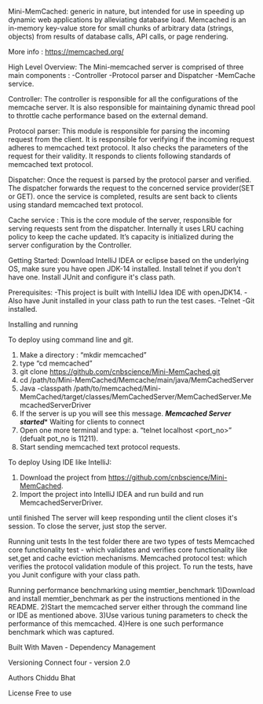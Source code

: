 Mini-MemCached:
generic in nature, but intended for use in speeding up dynamic web applications by 
alleviating database load. Memcached is an in-memory key-value store for small chunks of arbitrary 
data (strings, objects) from results of database calls, API calls, or page rendering.

More info : https://memcached.org/

High Level Overview:
The Mini-memcached server is comprised of three main components :
-Controller
-Protocol parser and Dispatcher
-MemCache service.

Controller: The controller is responsible for all the configurations of the memcache server. 
It is also responsible for maintaining dynamic thread pool to throttle cache performance based on the external demand.

Protocol parser: This module is responsible for parsing the incoming request from the client. 
It is responsible for verifying if the incoming request adheres to memcached text protocol. 
It also checks the parameters of the request for their validity. 
It responds to clients following standards of memcached text protocol.

Dispatcher: Once the request is parsed by the protocol parser and verified. The dispatcher forwards the request to 
the concerned service provider(SET or GET). once the service is completed, results are sent back to clients using 
standard memcached text protocol.

Cache service : This is the core module of the server, responsible for serving requests sent from the dispatcher. 
Internally it uses LRU caching policy to keep the cache updated. It’s capacity is initialized during the server 
configuration by the Controller.


Getting Started:
Download IntelliJ IDEA or eclipse based on the underlying OS, make sure you have
open JDK-14 installed. 
Install telnet if you don't have one.
Install JUnit and configure it's class path.

Prerequisites:
-This project is built with IntelliJ Idea IDE with openJDK14.
-Also have Junit installed in your class path to run the test cases.
-Telnet
-Git installed.

Installing and running 

To deploy using command line and git.

1. Make a directory : “mkdir memcached”
2. type “cd memcached”
3. git clone https://github.com/cnbscience/Mini-MemCached.git
4. cd /path/to/Mini-MemCached/Memcache/main/java/MemCachedServer
5. Java -classpath /path/to/memcached/Mini-MemCached/target/classes/MemCachedServer/MemCachedServer.MemcachedServerDriver
6. If the server is up you will see this message.
*************Memcached Server started************** 
      Waiting for clients to connect
7. Open one more terminal and type:
   a. “telnet localhost <port_no>” (defualt pot_no is 11211).
8. Start sending memcached text protocol requests.

To deploy Using IDE like IntelliJ:
1. Download the project from https://github.com/cnbscience/Mini-MemCached.
2. Import the project into IntelliJ IDEA and run build and run MemcachedServerDriver.
  

until finished
The server will keep responding until the client closes it's session. To close the server, 
just stop the server.

Running unit tests
In the test folder there are two types of tests 
Memcached core functionality test - which validates and verifies core functionality like set,get and cache eviction mechanisms.
Memcached protocol test: which verifies the protocol validation module of this project. 
To run the tests, have you Junit configure with your class path. 

Running performance benchmarking using memtier_benchmark 
1)Download and install memtier_benchmark as per the instructions mentioned in the README.
2)Start the memcached server either through the command line or IDE as mentioned above.
3)Use various tuning parameters to check the performance of this memcached.
4)Here is one such performance benchmark which was captured.

Built With
Maven - Dependency Management

Versioning
Connect four - version 2.0

Authors
Chiddu Bhat

License
Free to use


